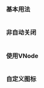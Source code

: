 ### 基本用法

```vue demo src="../../examples/message/base.vue"
```

### 非自动关闭

```vue demo src="../../examples/message/switch.vue"
```

### 使用VNode

```vue demo src="../../examples/message/vnode.vue"
```

### 自定义图标

```vue demo src="../../examples/message/custom-icon.vue"
```